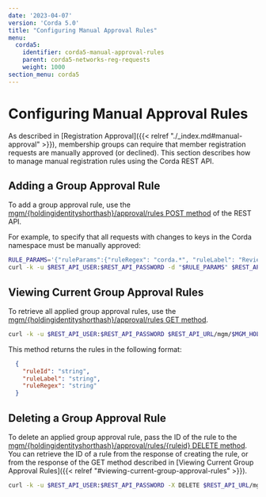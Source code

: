 ```yaml
---
date: '2023-04-07'
version: 'Corda 5.0'
title: "Configuring Manual Approval Rules"
menu:
  corda5:
    identifier: corda5-manual-approval-rules
    parent: corda5-networks-reg-requests
    weight: 1000
section_menu: corda5
---
```

# Configuring Manual Approval Rules
As described in [Registration Approval]({{< relref "./_index.md#manual-approval" >}}), membership groups can require that member registration requests are manually approved (or declined). This section describes how to manage manual registration rules using the Corda REST API.
## Adding a Group Approval Rule

To add a group approval rule, use the [mgm/{holdingidentityshorthash}/approval/rules POST method](../../../reference/rest-api/C5_OpenAPI.html#tag/MGM-API/operation/post_mgm__holdingidentityshorthash__approval_rules) of the REST API.

For example, to specify that all requests with changes to keys in the Corda namespace must be manually approved:

```bash
RULE_PARAMS='{"ruleParams":{"ruleRegex": "corda.*", "ruleLabel": "Review all changes to keys in the Corda namespace"}}'
curl -k -u $REST_API_USER:$REST_API_PASSWORD -d "$RULE_PARAMS" $REST_API_URL/mgm/$MGM_HOLDING_ID/approval/rules
```

## Viewing Current Group Approval Rules

To retrieve all applied group approval rules, use the [mgm/{holdingidentityshorthash}/approval/rules GET method](../../../reference/rest-api/C5_OpenAPI.html#tag/MGM-API/operation/get_mgm__holdingidentityshorthash__approval_rules).

```bash
curl -k -u $REST_API_USER:$REST_API_PASSWORD $REST_API_URL/mgm/$MGM_HOLDING_ID/approval/rules
```

This method returns the rules in the following format:
```JSON
  {
    "ruleId": "string",
    "ruleLabel": "string",
    "ruleRegex": "string"
  }
```

## Deleting a Group Approval Rule

To delete an applied group approval rule, pass the ID of the rule to the [mgm/{holdingidentityshorthash}/approval/rules/{ruleid} DELETE method](https://docs.r3.com/en/platform/corda/5.0/reference/rest-api/C5_OpenAPI.html#tag/MGM-API/operation/delete_mgm__holdingidentityshorthash__approval_rules__ruleid_). You can retrieve the ID of a rule from the response of creating the rule, or from the response of the GET method described in [Viewing Current Group Approval Rules]({{< relref "#viewing-current-group-approval-rules" >}}).

```bash
curl -k -u $REST_API_USER:$REST_API_PASSWORD -X DELETE $REST_API_URL/mgm/$MGM_HOLDING_ID/approval/rules/<RULE_ID>
```
